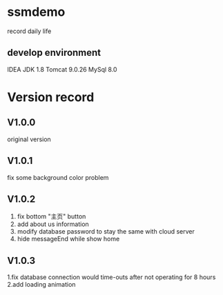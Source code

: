 # ssmdemo
record daily life

## develop environment
IDEA
JDK 1.8
Tomcat 9.0.26
MySql 8.0

# Version record
## V1.0.0
original version

## V1.0.1
fix some background color problem

## V1.0.2
1. fix bottom "主页" button
2. add about us information
3. modify database password to stay the same with cloud server
4. hide messageEnd while show home

## V1.0.3
1.fix database connection would time-outs after not operating for 8 hours
2.add loading animation
